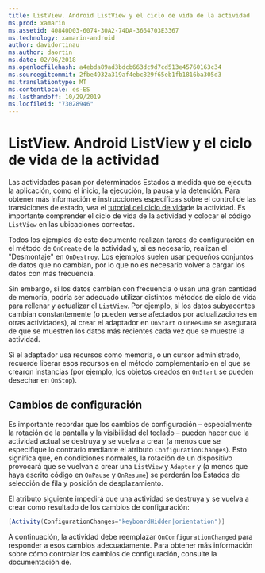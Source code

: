 ```yaml
---
title: ListView. Android ListView y el ciclo de vida de la actividad
ms.prod: xamarin
ms.assetid: 40840D03-6074-30A2-74DA-3664703E3367
ms.technology: xamarin-android
author: davidortinau
ms.author: daortin
ms.date: 02/06/2018
ms.openlocfilehash: a4ebda89ad3bdcb663dc9d7cd513e45760163c34
ms.sourcegitcommit: 2fbe4932a319af4ebc829f65eb1fb1816ba305d3
ms.translationtype: MT
ms.contentlocale: es-ES
ms.lasthandoff: 10/29/2019
ms.locfileid: "73028946"
---
```

# <a name="xamarinandroid-listview-and-the-activity-lifecycle"></a>ListView. Android ListView y el ciclo de vida de la actividad

Las actividades pasan por determinados Estados a medida que se ejecuta la aplicación, como el inicio, la ejecución, la pausa y la detención. Para obtener más información e instrucciones específicas sobre el control de las transiciones de estado, vea el [tutorial del ciclo de vida](~/android/app-fundamentals/activity-lifecycle/index.md)de la actividad.
Es importante comprender el ciclo de vida de la actividad y colocar el código `ListView` en las ubicaciones correctas.

Todos los ejemplos de este documento realizan tareas de configuración en el método de `OnCreate` de la actividad y, si es necesario, realizan el "Desmontaje" en `OnDestroy`. Los ejemplos suelen usar pequeños conjuntos de datos que no cambian, por lo que no es necesario volver a cargar los datos con más frecuencia.

Sin embargo, si los datos cambian con frecuencia o usan una gran cantidad de memoria, podría ser adecuado utilizar distintos métodos de ciclo de vida para rellenar y actualizar el `ListView`. Por ejemplo, si los datos subyacentes cambian constantemente (o pueden verse afectados por actualizaciones en otras actividades), al crear el adaptador en `OnStart` o `OnResume` se asegurará de que se muestren los datos más recientes cada vez que se muestre la actividad.

Si el adaptador usa recursos como memoria, o un cursor administrado, recuerde liberar esos recursos en el método complementario en el que se crearon instancias (por ejemplo, los objetos creados en `OnStart` se pueden desechar en `OnStop`).

## <a name="configuration-changes"></a>Cambios de configuración

Es importante recordar que los cambios de configuración &ndash; especialmente la rotación de la pantalla y la visibilidad del teclado &ndash; pueden hacer que la actividad actual se destruya y se vuelva a crear (a menos que se especifique lo contrario mediante el atributo `ConfigurationChanges`). Esto significa que, en condiciones normales, la rotación de un dispositivo provocará que se vuelvan a crear una `ListView` y `Adapter` y (a menos que haya escrito código en `OnPause` y `OnResume`) se perderán los Estados de selección de fila y posición de desplazamiento.

El atributo siguiente impedirá que una actividad se destruya y se vuelva a crear como resultado de los cambios de configuración:

```csharp
[Activity(ConfigurationChanges="keyboardHidden|orientation")]
```

A continuación, la actividad debe reemplazar `OnConfigurationChanged` para responder a esos cambios adecuadamente. Para obtener más información sobre cómo controlar los cambios de configuración, consulte la documentación de.
